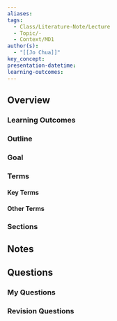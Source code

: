 ```yaml
---
aliases: 
tags:
  - Class/Literature-Note/Lecture
  - Topic/-
  - Context/MD1
author(s):
  - "[[Jo Chua]]"
key_concept: 
presentation-datetime: 
learning-outcomes:
---
```



## Overview
### Learning Outcomes

### Outline

### Goal

### Terms
#### Key Terms

#### Other Terms

### Sections


## Notes


## Questions

### My Questions
### Revision Questions




